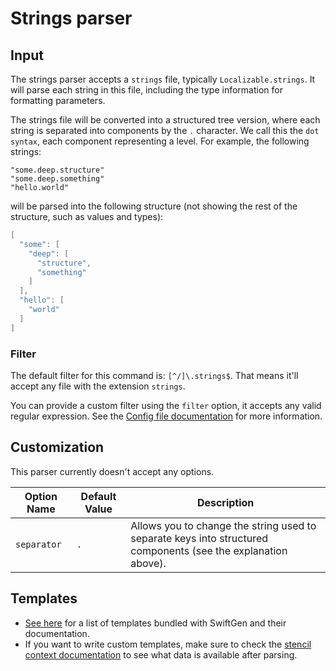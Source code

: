 # Strings parser

## Input

The strings parser accepts a `strings` file, typically `Localizable.strings`. It will parse each string in this file, including the type information for formatting parameters.

The strings file will be converted into a structured tree version, where each string is separated into components by the `.` character. We call this the `dot syntax`, each component representing a level. For example, the following strings:

```
"some.deep.structure"
"some.deep.something"
"hello.world"
```

will be parsed into the following structure (not showing the rest of the structure, such as values and types):

```swift
[
  "some": [
    "deep": [
      "structure",
      "something"
    ]
  ],
  "hello": [
    "world"
  ]
]
```

### Filter

The default filter for this command is: `[^/]\.strings$`. That means it'll accept any file with the extension `strings`.

You can provide a custom filter using the `filter` option, it accepts any valid regular expression. See the [Config file documentation](../ConfigFile.md) for more information.

## Customization

This parser currently doesn't accept any options.

| Option Name | Default Value | Description |
| -------------- | ------------- | ----------- |
| `separator` | `.` | Allows you to change the string used to separate keys into structured components (see the explanation above). |

## Templates

* [See here](../templates/strings) for a list of templates bundled with SwiftGen and their documentation.
* If you want to write custom templates, make sure to check the [stencil context documentation](../SwiftGenKit%20Contexts/Strings.md) to see what data is available after parsing.
